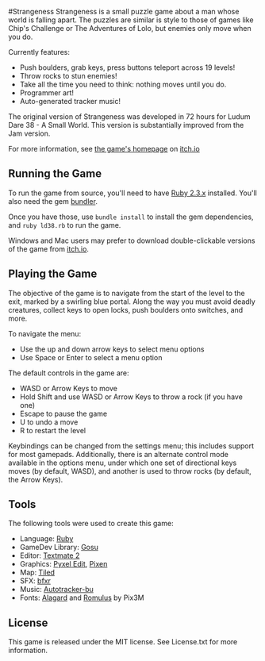 #Strangeness
Strangeness is a small puzzle game about a man whose world is falling apart.
The puzzles are similar is style to those of games like Chip's Challenge or The Adventures of Lolo, but enemies only move when you do.

Currently features:

* Push boulders, grab keys, press buttons teleport across 19 levels!
* Throw rocks to stun enemies!
* Take all the time you need to think: nothing moves until you do.
* Programmer art!
* Auto-generated tracker music!

The original version of Strangeness was developed in 72 hours for Ludum Dare 38 - A Small World. This version is substantially improved from the Jam version.

For more information, see [the game's homepage](https://philomory.itch.io/strangeness) on [itch.io](http://itch,io/)

## Running the Game
To run the game from source, you'll need to have [Ruby 2.3.x](http://ruby-lang.org) installed. You'll also need the gem [bundler](http://bundler.io).

Once you have those, use `bundle install` to install the gem dependencies, and `ruby ld38.rb` to run the game.

Windows and Mac users may prefer to download double-clickable versions of the game from [itch.io](https://philomory.itch.io/strangeness).

## Playing the Game
The objective of the game is to navigate from the start of the level to the exit, marked by a swirling blue portal. Along the way you must avoid deadly
creatures, collect keys to open locks, push boulders onto switches, and more.

To navigate the menu:

* Use the up and down arrow keys to select menu options
* Use Space or Enter to select a menu option

The default controls in the game are:

* WASD or Arrow Keys to move
* Hold Shift and use WASD or Arrow Keys to throw a rock (if you have one)
* Escape to pause the game
* U to undo a move
* R to restart the level

Keybindings can be changed from the settings menu; this includes support for most gamepads. Additionally, there is an alternate control mode available
in the options menu, under which one set of directional keys moves (by default, WASD), and another is used to throw rocks (by default, the Arrow Keys).

## Tools
The following tools were used to create this game:

* Language: [Ruby](http://ruby-lang.org/)
* GameDev Library: [Gosu](http://libgosu.org/)
* Editor: [Textmate 2](https://macromates.com)
* Graphics: [Pyxel Edit](http://pyxeledit.com), [Pixen](http://pixenapp.com)
* Map: [Tiled](http://mapeditor.org)
* SFX: [bfxr](http://bfxr.net)
* Music: [Autotracker-bu](https://github.com/iamgreaser/it2everything/blob/master/atrk-bu.py) 
* Fonts: [Alagard](http://pix3m.deviantart.com/art/Bitmap-font-Alagard-381110713) and [Romulus](http://pix3m.deviantart.com/art/Bitmap-font-Romulus-380739406) by Pix3M

## License
This game is released under the MIT license. See License.txt for more information.